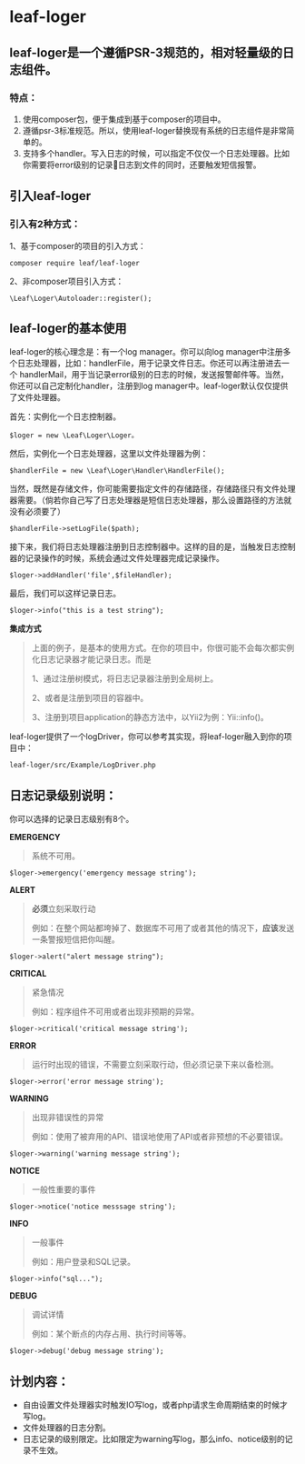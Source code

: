 # leaf-loger



## leaf-loger是一个遵循PSR-3规范的，相对轻量级的日志组件。

### 特点：

1. 使用composer包，便于集成到基于composer的项目中。
2. 遵循psr-3标准规范。所以，使用leaf-loger替换现有系统的日志组件是非常简单的。
3. 支持多个handler。写入日志的时候，可以指定不仅仅一个日志处理器。比如你需要将error级别的记录日志到文件的同时，还要触发短信报警。



## 引入leaf-loger

### 引入有2种方式：

1、基于composer的项目的引入方式：

``` 
composer require leaf/leaf-loger
```

2、非composer项目引入方式：

``` 
\Leaf\Loger\Autoloader::register();
```



## leaf-loger的基本使用

leaf-loger的核心理念是：有一个log manager。你可以向log manager中注册多个日志处理器，比如：handlerFile，用于记录文件日志。你还可以再注册进去一个 handlerMail，用于当记录error级别的日志的时候，发送报警邮件等。当然，你还可以自己定制化handler，注册到log manager中。leaf-loger默认仅仅提供了文件处理器。

首先：实例化一个日志控制器。

``` 
$loger = new \Leaf\Loger\Loger。
```

然后，实例化一个日志处理器，这里以文件处理器为例：

``` 
$handlerFile = new \Leaf\Loger\Handler\HandlerFile();
```

当然，既然是存储文件，你可能需要指定文件的存储路径，存储路径只有文件处理器需要。（倘若你自己写了日志处理器是短信日志处理器，那么设置路径的方法就没有必须要了）

``` 
$handlerFile->setLogFile($path);
```

接下来，我们将日志处理器注册到日志控制器中。这样的目的是，当触发日志控制器的记录操作的时候，系统会通过文件处理器完成记录操作。

``` 
$loger->addHandler('file',$fileHandler);
```

最后，我们可以这样记录日志。

``` 
$loger->info("this is a test string");
```

**集成方式**

> 上面的例子，是基本的使用方式。在你的项目中，你很可能不会每次都实例化日志记录器才能记录日志。而是
> 
> 1、通过注册树模式，将日志记录器注册到全局树上。
> 
> 2、或者是注册到项目的容器中。
> 
> 3、注册到项目application的静态方法中，以Yii2为例：Yii::info()。

leaf-loger提供了一个logDriver，你可以参考其实现，将leaf-loger融入到你的项目中：

``` 
leaf-loger/src/Example/LogDriver.php
```



## 日志记录级别说明：

你可以选择的记录日志级别有8个。

**EMERGENCY**

> 系统不可用。

``` 
$loger->emergency('emergency message string');
```

**ALERT**

> **必须**立刻采取行动
> 
> 例如：在整个网站都垮掉了、数据库不可用了或者其他的情况下，**应该**发送一条警报短信把你叫醒。

``` 
$loger->alert("alert message string");
```

**CRITICAL**

> 紧急情况
> 
> 例如：程序组件不可用或者出现非预期的异常。

``` 
$loger->critical('critical message string');
```

**ERROR**

> 运行时出现的错误，不需要立刻采取行动，但必须记录下来以备检测。

``` 
$loger->error('error message string');
```

**WARNING**

> 出现非错误性的异常
> 
> 例如：使用了被弃用的API、错误地使用了API或者非预想的不必要错误。

``` 
$loger->warning('warning message string');
```

**NOTICE**

> 一般性重要的事件

``` 
$loger->notice('notice messsage string');
```

**INFO**

> 一般事件
> 
> 例如：用户登录和SQL记录。

``` 
$loger->info("sql...");
```

**DEBUG**

> 调试详情
> 
> 例如：某个断点的内存占用、执行时间等等。

``` 
$loger->debug('debug message string');
```



## 计划内容：

- 自由设置文件处理器实时触发IO写log，或者php请求生命周期结束的时候才写log。
- 文件处理器的日志分割。
- 日志记录的级别限定。比如限定为warning写log，那么info、notice级别的记录不生效。